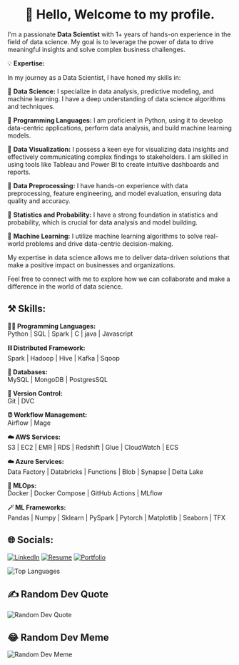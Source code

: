 <h1 align="center">👋 Hello, Welcome to my profile.</h1>

I'm a passionate <b>Data Scientist</b> with 1+ years of hands-on experience in the field of data science. My goal is to leverage the power of data to drive meaningful insights and solve complex business challenges.

💡 **Expertise:**

In my journey as a Data Scientist, I have honed my skills in:

🔹 **Data Science:** I specialize in data analysis, predictive modeling, and machine learning. I have a deep understanding of data science algorithms and techniques.

🔹 **Programming Languages:** I am proficient in Python, using it to develop data-centric applications, perform data analysis, and build machine learning models.

🔹 **Data Visualization:** I possess a keen eye for visualizing data insights and effectively communicating complex findings to stakeholders. I am skilled in using tools like Tableau and Power BI to create intuitive dashboards and reports.

🔹 **Data Preprocessing:** I have hands-on experience with data preprocessing, feature engineering, and model evaluation, ensuring data quality and accuracy.

🔹 **Statistics and Probability:** I have a strong foundation in statistics and probability, which is crucial for data analysis and model building.

🔹 **Machine Learning:** I utilize machine learning algorithms to solve real-world problems and drive data-centric decision-making.

My expertise in data science allows me to deliver data-driven solutions that make a positive impact on businesses and organizations.

Feel free to connect with me to explore how we can collaborate and make a difference in the world of data science.


## ⚒️ Skills:

<b> 🧑‍💻 Programming Languages: </b><br>
Python | SQL | Spark | C | java  | Javascript

<b> ⛓️ Distributed Framework: </b><br>
Spark | Hadoop | Hive | Kafka | Sqoop

<b> 💾 Databases: </b><br>
MySQL | MongoDB | PostgresSQL

<b> 🧬 Version Control: </b><br>
Git | DVC 

<b> ⏰ Workflow Management: </b><br>
Airflow | Mage

<b> ☁️ AWS Services: </b> <br>
S3 | EC2 | EMR | RDS | Redshift | Glue | CloudWatch | ECS

<b> ☁️ Azure Services: </b><br>
Data Factory | Databricks | Functions | Blob | Synapse | Delta Lake

<b> 🚀 MLOps: </b><br>
Docker | Docker Compose | GitHub Actions | MLflow

<b> 🪄 ML Frameworks: </b><br>
Pandas | Numpy | Sklearn | PySpark | Pytorch | Matplotlib | Seaborn | TFX

## 🌐 Socials:
[![LinkedIn](https://img.shields.io/badge/LinkedIn-%230077B5.svg?logo=linkedin&logoColor=white)](https://www.linkedin.com/in/abhijit-rajkumar-50b641213/)
[![Resume](https://img.shields.io/badge/Resume-%230077B5.svg?logo=resume&logoColor=white)](https://drive.google.com/file/d/1-1xWQ1xkKOkEI6DWvWy0JowTCNC_39DK/view?usp=sharin)
[![Portfolio](https://img.shields.io/badge/Portfolio-%230077B5.svg?logo=portfolio&logoColor=white)](https://abhijit1102.github.io/)


![Top Languages](https://github-readme-stats.vercel.app/api/top-langs/?username=vishalsingh17&theme=radical&hide_border=false&include_all_commits=false&count_private=false&layout=compact)

## ✍️ Random Dev Quote
![Random Dev Quote](https://quotes-github-readme.vercel.app/api?type=horizontal&theme=radical)

## 😂 Random Dev Meme
![Random Dev Meme](https://randommeme-five.vercel.app/)
